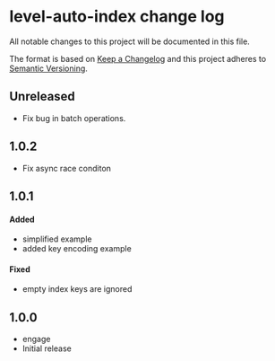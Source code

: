 # level-auto-index change log

All notable changes to this project will be documented in this file.

The format is based on [Keep a Changelog](http://keepachangelog.com/)
and this project adheres to [Semantic Versioning](http://semver.org/).

## Unreleased

* Fix bug in batch operations.

## 1.0.2

* Fix async race conditon

## 1.0.1

#### Added

* simplified example
* added key encoding example

#### Fixed

* empty index keys are ignored

## 1.0.0

* engage
* Initial release
